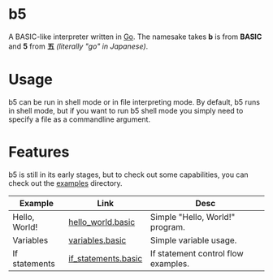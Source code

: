 # b5

A BASIC-like interpreter written in [Go](https://go.dev). The namesake takes **b** is from **BASIC** and
**5** from **五** *(literally "go" in Japanese)*.

# Usage

b5 can be run in shell mode or in file interpreting mode. By default, b5 runs in shell mode, but if you want to run
b5 shell mode you simply need to specify a file as a commandline argument.

# Features

b5 is still in its early stages, but to check out some capabilities, you can check out the [examples](examples)
directory.

| Example | Link | Desc|
|---|---|---|
| Hello, World! | [hello_world.basic](examples/hello_world.basic) | Simple "Hello, World!" program. |
| Variables | [variables.basic](examples/variables.basic) | Simple variable usage.
| If statements | [if_statements.basic](examples/if_statements.basic) | If statement control flow examples.
